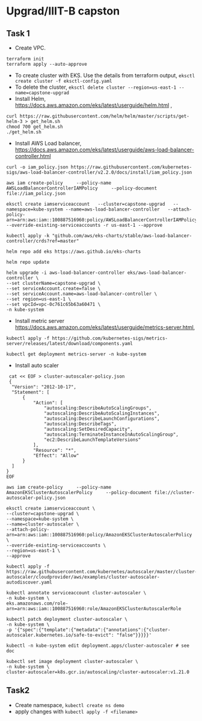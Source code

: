 # Upgrad/IIIT-B capston

## Task 1
 
  - Create VPC. 
  ```
  terraform init
  terraform apply --auto-approve
  ```
  - To create cluster with EKS. Use the details from terraform output, `eksctl create cluster -f eksctl-config.yaml`
  - To delete the cluster, `eksctl delete cluster --region=us-east-1 --name=capstone-upgrad`
  - Install Helm, https://docs.aws.amazon.com/eks/latest/userguide/helm.html ,
  ```
  curl https://raw.githubusercontent.com/helm/helm/master/scripts/get-helm-3 > get_helm.sh
  chmod 700 get_helm.sh
  ./get_helm.sh
  ```
  - Install AWS Load balancer, https://docs.aws.amazon.com/eks/latest/userguide/aws-load-balancer-controller.html
  ```
  curl -o iam_policy.json https://raw.githubusercontent.com/kubernetes-sigs/aws-load-balancer-controller/v2.2.0/docs/install/iam_policy.json

  aws iam create-policy     --policy-name AWSLoadBalancerControllerIAMPolicy     --policy-document file://iam_policy.json

  eksctl create iamserviceaccount   --cluster=capstone-upgrad   --namespace=kube-system --name=aws-load-balancer-controller   --attach-policy-arn=arn:aws:iam::100887516960:policy/AWSLoadBalancerControllerIAMPolicy   --override-existing-serviceaccounts -r us-east-1 --approve

  kubectl apply -k "github.com/aws/eks-charts/stable/aws-load-balancer-controller/crds?ref=master"

  helm repo add eks https://aws.github.io/eks-charts

  helm repo update

  helm upgrade -i aws-load-balancer-controller eks/aws-load-balancer-controller \
  --set clusterName=capstone-upgrad \
  --set serviceAccount.create=false \
  --set serviceAccount.name=aws-load-balancer-controller \
  --set region=us-east-1 \
  --set vpcId=vpc-0c761c65b63a60471 \
  -n kube-system
  ```

  - Install metric server https://docs.aws.amazon.com/eks/latest/userguide/metrics-server.html,
  ```
  kubectl apply -f https://github.com/kubernetes-sigs/metrics-server/releases/latest/download/components.yaml

  kubectl get deployment metrics-server -n kube-system
  ```
  - Install auto scaler
  ```
   cat << EOF > cluster-autoscaler-policy.json
   {
    "Version": "2012-10-17",
    "Statement": [
        {
            "Action": [
                "autoscaling:DescribeAutoScalingGroups",
                "autoscaling:DescribeAutoScalingInstances",
                "autoscaling:DescribeLaunchConfigurations",
                "autoscaling:DescribeTags",
                "autoscaling:SetDesiredCapacity",
                "autoscaling:TerminateInstanceInAutoScalingGroup",
                "ec2:DescribeLaunchTemplateVersions"
            ],
            "Resource": "*",
            "Effect": "Allow"
        }
    ]
  }
  EOF

  aws iam create-policy     --policy-name AmazonEKSClusterAutoscalerPolicy     --policy-document file://cluster-autoscaler-policy.json

  eksctl create iamserviceaccount \
  --cluster=capstone-upgrad \
  --namespace=kube-system \
  --name=cluster-autoscaler \
  --attach-policy-arn=arn:aws:iam::100887516960:policy/AmazonEKSClusterAutoscalerPolicy \
  --override-existing-serviceaccounts \
  --region=us-east-1 \
  --approve

  kubectl apply -f https://raw.githubusercontent.com/kubernetes/autoscaler/master/cluster-autoscaler/cloudprovider/aws/examples/cluster-autoscaler-autodiscover.yaml

  kubectl annotate serviceaccount cluster-autoscaler \
  -n kube-system \
  eks.amazonaws.com/role-arn=arn:aws:iam::100887516960:role/AmazonEKSClusterAutoscalerRole

  kubectl patch deployment cluster-autoscaler \
  -n kube-system \
  -p '{"spec":{"template":{"metadata":{"annotations":{"cluster-autoscaler.kubernetes.io/safe-to-evict": "false"}}}}}'

  kubectl -n kube-system edit deployment.apps/cluster-autoscaler # see doc

  kubectl set image deployment cluster-autoscaler \
  -n kube-system \
  cluster-autoscaler=k8s.gcr.io/autoscaling/cluster-autoscaler:v1.21.0
  ```


## Task2

  - Create namespace, `kubectl create ns demo`
  - apply changes with `kubectl apply -f <filename>`